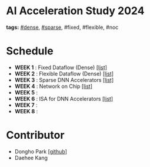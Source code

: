 AI Acceleration Study 2024
===

**tags:** [#dense](https://parkdongho.github.io/paper-review/archive/?tags=paper-review,dense), [#sparse](https://parkdongho.github.io/paper-review/archive/?tags=paper-review,sparse), #fixed, #flexible, #noc

# Schedule
- **WEEK 1** : Fixed Dataflow (Dense) [[list]](https://parkdongho.github.io/paper-review/archive/?tags=architecture,dense)
- **WEEK 2** : Flexible Dataflow (Dense) [[list]](https://parkdongho.github.io/paper-review/archive/?tags=architecture,flex)
- **WEEK 3** : Sparse DNN Accelerators [[list]](https://parkdongho.github.io/paper-review/archive/?tags=architecture,sparse)
- **WEEK 4** : Network on Chip [[list]](https://parkdongho.github.io/paper-review/archive/?tags=architecture,noc)
- **WEEK 5** :
- **WEEK 6** : ISA for DNN Accelerators [[list]](https://parkdongho.github.io/paper-review/archive/?tags=isa)
- **WEEK 7** :
- **WEEK 8** : 

# Contributor
- Dongho Park [[github]](https://github.com/parkdongho)
- Daehee Kang 
